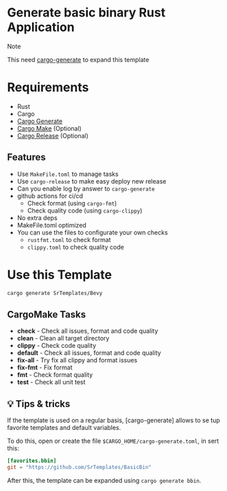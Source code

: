 # Generate basic binary Rust Application
> [!NOTE]
> This need [cargo-generate](https://github.com/cargo-generate/cargo-generate) to expand this template

# Requirements
- Rust
- Cargo
- [Cargo Generate](https://github.com/cargo-generate/cargo-generate)
- [Cargo Make](https://github.com/sagiegurari/cargo-make) (Optional)
- [Cargo Release](https://github.com/crate-ci/cargo-release) (Optional)

## Features
- Use `MakeFile.toml` to manage tasks
- Use `cargo-release` to make easy deploy new release
- Can you enable log by answer to `cargo-generate`
- github actions for ci/cd
    - Check format (using `cargo-fmt`)
    - Check quality code (using `cargo-clippy`)
- No extra deps
- MakeFile.toml optimized
- You can use the files to configurate your own checks
    - `rustfmt.toml` to check format
    - `clippy.toml` to check quality code

# Use this Template
```sh
cargo generate SrTemplates/Bevy
```

## CargoMake Tasks

* **check** - Check all issues, format and code quality
* **clean** - Clean all target directory
* **clippy** - Check code quality
* **default** - Check all issues, format and code quality
* **fix-all** - Try fix all clippy and format issues
* **fix-fmt** - Fix format
* **fmt** - Check format quality
* **test** - Check all unit test

## :bulb: Tips & tricks
If the template is used on a regular basis, [cargo-generate] allows to se
tup favorite templates and default variables.

To do this, open or create the file `$CARGO_HOME/cargo-generate.toml`, in
sert this:
```toml
[favorites.bbin]
git = "https://github.com/SrTemplates/BasicBin"
```

After this, the template can be expanded using `cargo generate bbin`.
